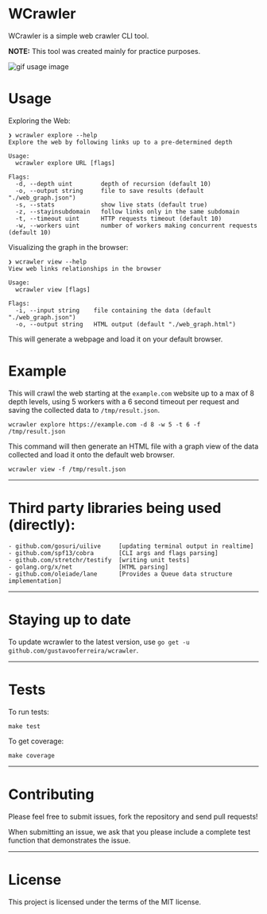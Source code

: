 # WCrawler

WCrawler is a simple web crawler CLI tool.

**NOTE:** This tool was created mainly for practice purposes.

![gif usage image](docs/images/usage.gif "Usage example")

# Usage

Exploring the Web:

```
❯ wcrawler explore --help
Explore the web by following links up to a pre-determined depth

Usage:
  wcrawler explore URL [flags]

Flags:
  -d, --depth uint        depth of recursion (default 10)
  -o, --output string     file to save results (default "./web_graph.json")
  -s, --stats             show live stats (default true)
  -z, --stayinsubdomain   follow links only in the same subdomain
  -t, --timeout uint      HTTP requests timeout (default 10)
  -w, --workers uint      number of workers making concurrent requests (default 10)
```

Visualizing the graph in the browser:

```
❯ wcrawler view --help
View web links relationships in the browser

Usage:
  wcrawler view [flags]

Flags:
  -i, --input string    file containing the data (default "./web_graph.json")
  -o, --output string   HTML output (default "./web_graph.html")
```

This will generate a webpage and load it on your default browser.

# Example

This will crawl the web starting at the `example.com` website up to a max of 8 depth levels, using 5 workers with a 6 second timeout per request and saving the collected data to `/tmp/result.json`.

```
wcrawler explore https://example.com -d 8 -w 5 -t 6 -f /tmp/result.json
```

This command will then generate an HTML file with a graph view of the data collected and load it onto the default web browser.

```
wcrawler view -f /tmp/result.json
```

---

# Third party libraries being used (directly):

```
- github.com/gosuri/uilive     [updating terminal output in realtime]
- github.com/spf13/cobra       [CLI args and flags parsing]
- github.com/stretchr/testify  [writing unit tests]
- golang.org/x/net             [HTML parsing]
- github.com/oleiade/lane      [Provides a Queue data structure implementation]
```

---

# Staying up to date

To update wcrawler to the latest version, use `go get -u github.com/gustavooferreira/wcrawler`.

---

# Tests

To run tests:

```
make test
```

To get coverage:

```
make coverage
```

---

# Contributing

Please feel free to submit issues, fork the repository and send pull requests!

When submitting an issue, we ask that you please include a complete test function that demonstrates the issue.

---

# License

This project is licensed under the terms of the MIT license.
